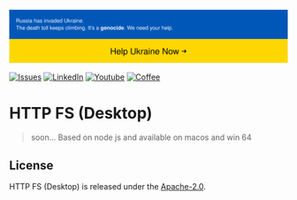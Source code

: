 [![Stand With Ukraine](https://raw.githubusercontent.com/vshymanskyy/StandWithUkraine/main/banner2-direct.svg)](https://vshymanskyy.github.io/StandWithUkraine/)

[![Issues][issues-shield]][issues-url] [![LinkedIn][linkedin-shield]][linkedin-url] [![Youtube][youtube-shield]][youtube-url] [![Coffee][coffee-shield]][coffee-url]

# HTTP FS (Desktop)
> soon... Based on node js and available on macos and win 64


## License

HTTP FS (Desktop) is released under the [Apache-2.0](LICENSE).

[linkedin-url]: https://linkedin.com/in/tiarait
[linkedin-shield]: https://img.shields.io/badge/-LinkedIn-black.svg?style=for-the-badge&logo=linkedin&colorB=555

[issues-shield]: https://img.shields.io/github/issues/Tiarait/HTTP-FS-Desktop.svg?style=for-the-badge
[issues-url]: https://github.com/Tiarait/HTTP-FS-Desktop/issues

[gp-url]: https://play.google.com/store/apps/details?id=tiar.ua.slf

[youtube-shield]: https://img.shields.io/badge/-YOUTUBE-red.svg?style=for-the-badge&logo=youtube&colorB=red
[youtube-url]: https://www.youtube.com/watch?v=inPCdfxVXMg

[coffee-shield]: https://img.shields.io/badge/-Bye_me_a_coffee-red.svg?style=for-the-badge&logo=buymeacoffee&colorB=grey
[coffee-url]: https://www.buymeacoffee.com/tiarapps

[stand-with-ukraine]: https://img.shields.io/badge/Stand_With-Ukraine-yellow?style=for-the-badge&labelColor=blue
[stand-with-ukraine-url]: https://vshymanskyy.github.io/StandWithUkraine
